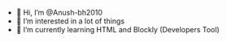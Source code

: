 - 👋 Hi, I’m @Anush-bh2010
- 👀 I’m interested in a lot of things
- 🌱 I’m currently learning HTML and Blockly (Developers Tool)

<!---
Anush-bh2010/Anush-bh2010 is a ✨ special ✨ repository because its `README.md` (this file) appears on your GitHub profile.
You can click the Preview link to take a look at your changes.
--->
